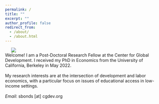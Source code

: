 ```yaml
---
permalink: /
title: ""
excerpt: ""
author_profile: false
redirect_from: 
  - /about/
  - /about.html
---
```

<div class="flex">
<img class="photo" src="{{site.url}}/images/bio-photo.png" /> 
<div class="text">
Welcome! I am a Post-Doctoral Research Fellow at the Center for Global Development. I received my PhD in Economics from the University of California, Berkeley in May 2022. 
<br/>
<br/>
My research interests are at the intersection of development and labor economics, with a particular focus on issues of educational access in low-income settings. 
<br/>
<br/>
<i>Email</i>: sbonds [at] cgdev.org
</div>
</div>
<style>
  .photo {
    display: block;
    max-width: 40%;
    margin: 0 20px;
  }

  .flex {
    display: flex;
    max-width: 900px;
    margin: auto;
    align-items: center;
  }

  @media (max-width: 600px){
    .flex {
      flex-direction: column;
    }
    .photo {
    max-width: 100%;
    margin-bottom: 20px;
    }

  }
  </style>





